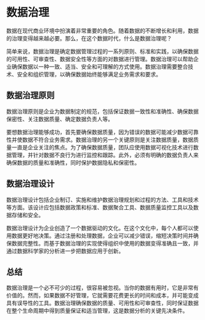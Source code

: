 # 数据治理
数据在现代商业环境中扮演着非常重要的角色。随着数据的不断增长和利用，数据的治理变得越来越必要。那么，在这个数据时代，什么是数据治理呢？

简单来说，数据治理是确定数据管理过程的一系列原则、标准和实践，以确保数据的可用性、可审查性、数据安全性等方面的对数据进行管理。数据治理可以帮助企业确保数据以一种一致、适当、安全和可理解的方式使用。数据治理需要整合技术、安全和组织管理，以确保数据始终能够满足业务需求和要求。

## 数据治理原则
数据治理原则是企业为数据制定的规范，包括保证数据一致性和准确性、确保数据保密性、关注数据质量、确定数据负责人等。

要想数据治理能够成功，首先要确保数据质量，因为错误的数据可能减少数据可靠性并使数据不符合业务需求。数据治理的另一个关键原则是关注数据质量，数据质量一直是企业关注的焦点。为了确保数据质量，团队应使用数据可视化技术进行数据管理，并针对数据不良行为进行监控和跟踪。此外，必须有明确的数据负责人来确保数据的质量和准确性，同时保护数据隐私和保密性。

## 数据治理设计
数据治理设计包括企业制订、实施和维护数据治理规划和过程的方法、工具和技术等方面。该设计应包括数据政策和标准、数据聚合工具、数据质量监控工具以及数据存储和安全。

数据治理设计为企业创造了一个数据驱动的文化。在这个文化中，每个人都可以使用数据更好地决策。通过注册和处理数据，企业可以减少错误，缩短决策时间并确保数据完整性。而基于数据治理的实现使得组织中使用的数据变得准确且一致，并通过数据科学家的分析进一步把数据应用于创新。

## 总结
数据治理是一个必不可少的过程，很容易被忽视。当你的数据有用时，它是非常有价值的。然而，如果数据不好管理，它就需要花费更长的时间和成本，并可能变成具有误导性的工具。数据治理确保数据的质量、可用性和可审查性，同时保证数据在整个生命周期中得到质量保证和适当管理，这是数据分析的关键先决条件。